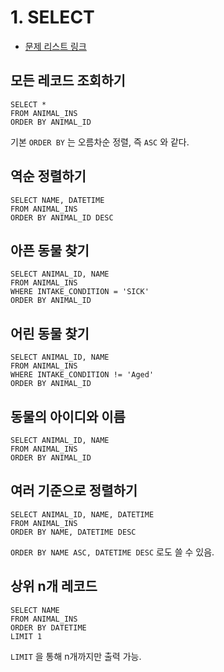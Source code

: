# 1. SELECT

* [문제 리스트 링크](https://programmers.co.kr/learn/courses/30/parts/17042)



## 모든 레코드 조회하기

```mysql
SELECT *
FROM ANIMAL_INS
ORDER BY ANIMAL_ID
```

기본 `ORDER BY` 는 오름차순 정렬, 즉 `ASC` 와 같다.



## 역순 정렬하기

``` mysql
SELECT NAME, DATETIME
FROM ANIMAL_INS
ORDER BY ANIMAL_ID DESC
```



## 아픈 동물 찾기

```mysql
SELECT ANIMAL_ID, NAME
FROM ANIMAL_INS
WHERE INTAKE_CONDITION = 'SICK'
ORDER BY ANIMAL_ID
```



## 어린 동물 찾기

```mysql
SELECT ANIMAL_ID, NAME
FROM ANIMAL_INS
WHERE INTAKE_CONDITION != 'Aged'
ORDER BY ANIMAL_ID
```



## 동물의 아이디와 이름

```mysql
SELECT ANIMAL_ID, NAME
FROM ANIMAL_INS
ORDER BY ANIMAL_ID
```



## 여러 기준으로 정렬하기

```mysql
SELECT ANIMAL_ID, NAME, DATETIME
FROM ANIMAL_INS
ORDER BY NAME, DATETIME DESC
```

`ORDER BY NAME ASC, DATETIME DESC` 로도 쓸 수 있음.



## 상위 n개 레코드

```mysql
SELECT NAME
FROM ANIMAL_INS
ORDER BY DATETIME
LIMIT 1
```

`LIMIT` 을 통해 n개까지만 출력 가능.